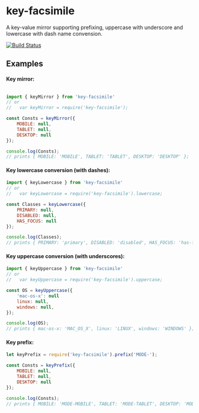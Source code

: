 # key-facsimile
A key-value mirror supporting prefixing, uppercase with underscore and lowercase with dash name convension.

[![Build Status](https://snap-ci.com/aswitalski/key-facsimile/branch/master/build_image)](https://snap-ci.com/aswitalski/key-facsimile/branch/master)

## Examples

#### Key mirror:

``` js

import { keyMirror } from 'key-facsimile'
// or
//   var keyMirror = require('key-facsimile');

const Consts = keyMirror({
    MOBILE: null,
    TABLET: null,
    DESKTOP: null
});

console.log(Consts);
// prints { MOBILE: 'MOBILE', TABLET: 'TABLET', DESKTOP: 'DESKTOP' };
```

#### Key lowercase conversion (with dashes):

``` js
import { keyLowercase } from 'key-facsimile'
// or
//   var keyLowercase = require('key-facsimile').lowercase;

const Classes = keyLowercase({
    PRIMARY: null,
    DISABLED: null,
    HAS_FOCUS: null
});

console.log(Classes);
// prints { PRIMARY: 'primary', DISABLED: 'disabled', HAS_FOCUS: 'has-focus' };
```

#### Key uppercase conversion (with underscores):

``` js
import { keyUppercase } from 'key-facsimile'
// or
//   var keyUppercase = require('key-facsimile').uppercase;

const OS = keyUppercase({
    'mac-os-x': null
    linux: null,
    windows: null,
});

console.log(OS);
// prints { mac-os-x: 'MAC_OS_X', linux: 'LINUX', windows: 'WINDOWS' };
```

#### Key prefix:

``` js
let keyPrefix = require('key-facsimile').prefix('MODE-');

const Consts = keyPrefix({
    MOBILE: null,
    TABLET: null,
    DESKTOP: null
});

console.log(Consts);
// prints { MOBILE: 'MODE-MOBILE', TABLET: 'MODE-TABLET', DESKTOP: 'MODE-DESKTOP' };
```
